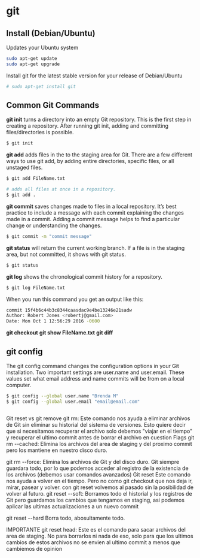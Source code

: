 # git


## Install (Debian/Ubuntu)
Updates your Ubuntu system
```bash
sudo apt-get update
sudo apt-get upgrade
```
Install git for the latest stable version for your release of Debian/Ubuntu
```bash
# sudo apt-get install git
```
## Common Git Commands
**git init** turns a directory into an empty Git repository. This is the first step in creating a repository. After running git init, adding and committing files/directories is possible.
```bash
$ git init
```
**git add** adds files in the to the staging area for Git. There are a few different ways to use git add, by adding entire directories, specific files, or all unstaged files.
```bash
$ git add FileName.txt
```
```bash
# adds all files at once in a repository.
$ git add .
```

**git commit** saves changes made to files in a local repository.
It’s best practice to include a message with each commit explaining the changes made in a commit. Adding a commit message helps to find a particular change or understanding the changes.
```bash
$ git commit -m "commit message"
```
**git status** will return the current working branch. If a file is in the staging area, but not committed, it shows with git status. 
```bash
$ git status
```
**git log** shows the chronological commit history for a repository.
```bash
$ git log FileName.txt
```
When you run this command you get an output like this:
```bash
commit 15f4b6c44b3c8344caasdac9e4be13246e21sadw
Author: Robert Jones <robertj@gmail.com>
Date: Mon Oct 1 12:56:29 2016 -0600
```
**git checkout**
**git show FileName.txt**
**git diff**

## git config
The git config command changes the configuration options in your Git installation.
Two important settings are user.name and user.email. These values set what email address and name commits will be from on a local computer.
```bash
$ git config --global user.name "Brenda M"
$ git config --global user.email "email@email.com"
```

<img src="">

  
  Git reset vs git remove
  git rm: Este comando nos ayuda a eliminar archivos de Git sin eliminar su historial del sistema de versiones.
  Esto quiere decir que si necesitamos recuperar el archivo solo debemos "viajar en el tiempo" y recuperar el ultimo commit antes de borrar el archivo en cuestion
  Flags
  git rm --cached: Elimina los archivos del area de staging y del proximo commit pero los mantiene en nuestro disco duro.
  
  git rm --force: Elimina los archivos de Git y del disco duro. Git siempre guardara todo, por lo que podemos acceder al registro de la existencia de los archivos (debemos usar comandos avanzados)
  Git reset
  Este comando nos ayuda a volver en el tiempo. Pero no como git checkout que nos deja ir, mirar, pasear y volver. con git reset volvemos al pasado sin la posibilidad de volver al futuro.
  git reset --soft: Borramos todo el historial y los registros de Git pero  guardamos los cambios que tengamos en staging, asi podemos aplicar las ultimas actualizaciones a un nuevo commit
  
  
  git reset --hard Borra todo, abosultamente todo.
  
  IMPORTANTE
  git reset head: Este es el comando para sacar archivos del area de staging. No para borrarlos ni nada de eso, solo para que los ultimos cambios de estos archivos no se envien al ultimo commit a menos que cambiemos de opinion
  
